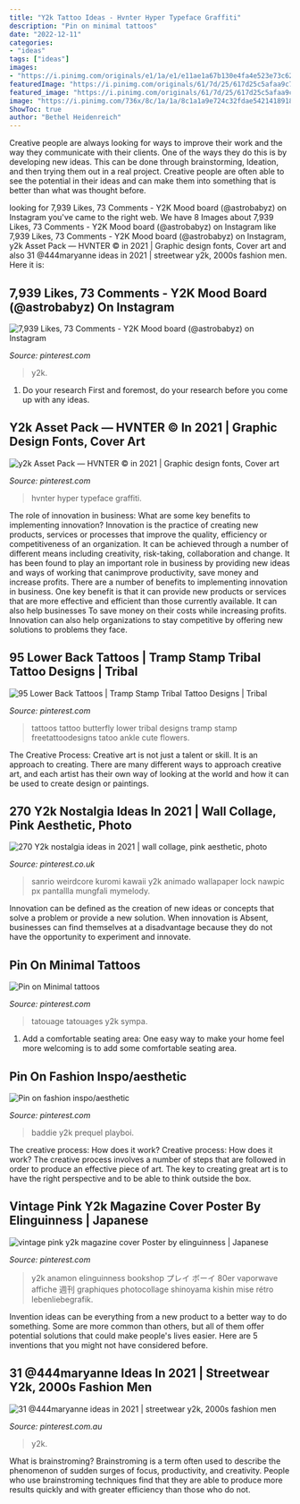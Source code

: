 ```yaml
---
title: "Y2k Tattoo Ideas - Hvnter Hyper Typeface Graffiti"
description: "Pin on minimal tattoos"
date: "2022-12-11"
categories:
- "ideas"
tags: ["ideas"]
images:
- "https://i.pinimg.com/originals/e1/1a/e1/e11ae1a67b130e4fa4e523e73c626825.png"
featuredImage: "https://i.pinimg.com/originals/61/7d/25/617d25c5afaa9c744d7d11c32b99a9d4.jpg"
featured_image: "https://i.pinimg.com/originals/61/7d/25/617d25c5afaa9c744d7d11c32b99a9d4.jpg"
image: "https://i.pinimg.com/736x/8c/1a/1a/8c1a1a9e724c32fdae5421418918d6b9.jpg"
ShowToc: true
author: "Bethel Heidenreich"
---
```



Creative people are always looking for ways to improve their work and the way they communicate with their clients. One of the ways they do this is by developing new ideas. This can be done through brainstorming, Ideation, and then trying them out in a real project. Creative people are often able to see the potential in their ideas and can make them into something that is better than what was thought before.

	

		
looking for 7,939 Likes, 73 Comments - Y2K Mood board (@astrobabyz) on Instagram you've came to the right web. We have 8 Images about 7,939 Likes, 73 Comments - Y2K Mood board (@astrobabyz) on Instagram like 7,939 Likes, 73 Comments - Y2K Mood board (@astrobabyz) on Instagram, y2k Asset Pack — HVNTER © in 2021 | Graphic design fonts, Cover art and also 31 @444maryanne ideas in 2021 | streetwear y2k, 2000s fashion men. Here it is:
		
    
## 7,939 Likes, 73 Comments - Y2K Mood Board (@astrobabyz) On Instagram

<img loading=lazy src="https://i.pinimg.com/736x/25/4e/cc/254ecc91ce463e8a7596527cca49d7be.jpg" onerror="this.onerror=null;this.src='https://tse4.mm.bing.net/th?id=OIP.DOJb6Bhj4qWWfBl-WJbRVQHaHa&amp;pid=15.1';" alt="7,939 Likes, 73 Comments - Y2K Mood board (@astrobabyz) on Instagram">

_Source: pinterest.com_

>y2k. 

	

1. Do your research First and foremost, do your research before you come up with any ideas.

    
## Y2k Asset Pack — HVNTER © In 2021 | Graphic Design Fonts, Cover Art

<img loading=lazy src="https://i.pinimg.com/originals/e1/1a/e1/e11ae1a67b130e4fa4e523e73c626825.png" onerror="this.onerror=null;this.src='https://tse2.mm.bing.net/th?id=OIP.XHopXyhlG18DHwqp5x53DQHaHa&amp;pid=15.1';" alt="y2k Asset Pack — HVNTER © in 2021 | Graphic design fonts, Cover art">

_Source: pinterest.com_

>hvnter hyper typeface graffiti. 

	

The role of innovation in business: What are some key benefits to implementing innovation?
Innovation is the practice of creating new products, services or processes that improve the quality, efficiency or competitiveness of an organization. It can be achieved through a number of different means including creativity, risk-taking, collaboration and change. It has been found to play an important role in business by providing new ideas and ways of working that canimprove productivity, save money and increase profits.
There are a number of benefits to implementing innovation in business. One key benefit is that it can provide new products or services that are more effective and efficient than those currently available. It can also help businesses To save money on their costs while increasing profits. Innovation can also help organizations to stay competitive by offering new solutions to problems they face.

    
## 95 Lower Back Tattoos | Tramp Stamp Tribal Tattoo Designs | Tribal

<img loading=lazy src="https://i.pinimg.com/originals/61/7d/25/617d25c5afaa9c744d7d11c32b99a9d4.jpg" onerror="this.onerror=null;this.src='https://tse1.mm.bing.net/th?id=OIP.fX2Iia4vlipvCJVmHo_5iQHaDK&amp;pid=15.1';" alt="95 Lower Back Tattoos | Tramp Stamp Tribal Tattoo Designs | Tribal">

_Source: pinterest.com_

>tattoos tattoo butterfly lower tribal designs tramp stamp freetattoodesigns tatoo ankle cute flowers. 

	

The Creative Process:
Creative art is not just a talent or skill. It is an approach to creating. There are many different ways to approach creative art, and each artist has their own way of looking at the world and how it can be used to create design or paintings.

    
## 270 Y2k Nostalgia Ideas In 2021 | Wall Collage, Pink Aesthetic, Photo

<img loading=lazy src="https://i.pinimg.com/474x/a7/ef/db/a7efdb2123807d693d7eefc464a15b47.jpg" onerror="this.onerror=null;this.src='https://tse1.mm.bing.net/th?id=OIP.lETUJEK49g_3tyY5DVhTNwAAAA&amp;pid=15.1';" alt="270 Y2k nostalgia ideas in 2021 | wall collage, pink aesthetic, photo">

_Source: pinterest.co.uk_

>sanrio weirdcore kuromi kawaii y2k animado wallapaper lock nawpic px pantallla mungfali mymelody. 

	

Innovation can be defined as the creation of new ideas or concepts that solve a problem or provide a new solution. When innovation is Absent, businesses can find themselves at a disadvantage because they do not have the opportunity to experiment and innovate.

    
## Pin On Minimal Tattoos

<img loading=lazy src="https://i.pinimg.com/736x/8c/1a/1a/8c1a1a9e724c32fdae5421418918d6b9.jpg" onerror="this.onerror=null;this.src='https://tse4.mm.bing.net/th?id=OIP.BjK4-t4wDO6kgUq2CD_XXQD6D6&amp;pid=15.1';" alt="Pin on Minimal tattoos">

_Source: pinterest.com_

>tatouage tatouages y2k sympa. 

	

1. Add a comfortable seating area: One easy way to make your home feel more welcoming is to add some comfortable seating area.

    
## Pin On Fashion Inspo/aesthetic

<img loading=lazy src="https://i.pinimg.com/736x/9a/a0/cc/9aa0cc0b09b54acec3b0829da157ff65.jpg" onerror="this.onerror=null;this.src='https://tse4.mm.bing.net/th?id=OIP.Qlr427FmZoxpYOzo8ksDQgAAAA&amp;pid=15.1';" alt="Pin on fashion inspo/aesthetic">

_Source: pinterest.com_

>baddie y2k prequel playboi. 

	

The creative process: How does it work?
Creative process: How does it work?
The creative process involves a number of steps that are followed in order to produce an effective piece of art. The key to creating great art is to have the right perspective and to be able to think outside the box.

    
## Vintage Pink Y2k Magazine Cover Poster By Elinguinness | Japanese

<img loading=lazy src="https://i.pinimg.com/736x/75/69/dd/7569ddada7693861579a7affdac03477.jpg" onerror="this.onerror=null;this.src='https://tse2.mm.bing.net/th?id=OIP.gpPGzm4GsWOkmDAQHJbYjAAAAA&amp;pid=15.1';" alt="vintage pink y2k magazine cover Poster by elinguinness | Japanese">

_Source: pinterest.com_

>y2k anamon elinguinness bookshop プレイ ボーイ 80er vaporwave affiche 週刊 graphiques photocollage shinoyama kishin mise rétro lebenliebegrafik. 

	

Invention ideas can be everything from a new product to a better way to do something. Some are more common than others, but all of them offer potential solutions that could make people's lives easier. Here are 5 inventions that you might not have considered before.

    
## 31 @444maryanne Ideas In 2021 | Streetwear Y2k, 2000s Fashion Men

<img loading=lazy src="https://i.pinimg.com/474x/ff/01/14/ff0114343d19e8d7ded5d11ef01a26fc.jpg" onerror="this.onerror=null;this.src='https://tse3.mm.bing.net/th?id=OIP.4lOiMCScWx9bgvhIKJXFPgAAAA&amp;pid=15.1';" alt="31 @444maryanne ideas in 2021 | streetwear y2k, 2000s fashion men">

_Source: pinterest.com.au_

>y2k. 

	

What is brainstroming?
Brainstroming is a term often used to describe the phenomenon of sudden surges of focus, productivity, and creativity. People who use brainstroming techniques find that they are able to produce more results quickly and with greater efficiency than those who do not.

